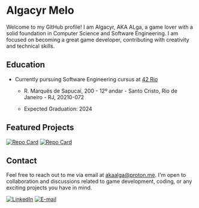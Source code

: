 # Algacyr Melo

Welcome to my GitHub profile! I am Algacyr, AKA ALga, a game lover with a solid
foundation in Computer Science and Software Engineering. I am focused on
becoming a great game developer, contributing with creativity and technical
skills.

## Education

- Currently pursuing Software Engineering cursus at [42 Rio](https://42.rio/)
  - R. Marquês de Sapucaí, 200 - 12º andar - Santo Cristo, Rio de Janeiro - RJ, 20210-072

  - Expected Graduation: 2024

## Featured Projects

[![Repo Card](https://github-readme-stats.vercel.app/api/pin/?username=algacyr-melo&repo=tennis-game&bg_color=0f380f&border_color=306230&icon_color=FFF&title_color=FFF&text_color=FFF)](https://github.com/algacyr-melo/tennis-game)
[![Repo Card](https://github-readme-stats.vercel.app/api/pin/?username=algacyr-melo&repo=brick-breaker&bg_color=0f380f&border_color=306230&icon_color=FFF&title_color=FFF&text_color=FFF)](https://github.com/algacyr-melo/brick-breaker)

## Contact

Feel free to reach out to me via email at akaalga@proton.me. I'm open to
collaboration and discussions related to game development, coding, or any
exciting projects you have in mind.

[![LinkedIn](https://img.shields.io/badge/LinkedIn-0077B5?style=for-the-badge&logo=linkedin&logoColor=white)](https://www.linkedin.com/in/algacyr-melo/)
[![E-mail](https://img.shields.io/badge/-Email-000?style=for-the-badge&logo=microsoft-outlook&logoColor=007BFF)](mailto:akaalga@proton.me)
